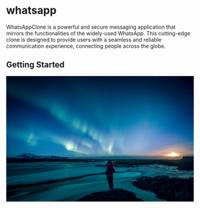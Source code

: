 # whatsapp

WhatsAppClone is a powerful and secure messaging application that mirrors the functionalities of the widely-used WhatsApp. This cutting-edge clone is designed to provide users with a seamless and reliable communication experience, connecting people across the globe.

## Getting Started
![WhatsApp Logo](images/na.jpg)



